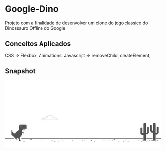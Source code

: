 # Google-Dino
Projeto com a finalidade de desenvolver um clone do jogo classico do Dinossauro Offline do Google
## Conceitos Aplicados
CSS => Flexbox, Animations. Javascript => removeChild, createElement,
## Snapshot
 <img src='https://github.com/OlivierNdeye/Google-Dino/blob/main/img/snapshot.jpeg' />
